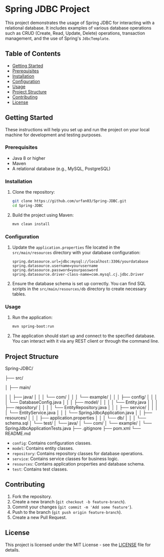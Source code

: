 # Spring JDBC Project

This project demonstrates the usage of Spring JDBC for interacting with a relational database. It includes examples of various database operations such as CRUD (Create, Read, Update, Delete) operations, transaction management, and the use of Spring's `JdbcTemplate`.

## Table of Contents

- [Getting Started](#getting-started)
- [Prerequisites](#prerequisites)
- [Installation](#installation)
- [Configuration](#configuration)
- [Usage](#usage)
- [Project Structure](#project-structure)
- [Contributing](#contributing)
- [License](#license)

## Getting Started

These instructions will help you set up and run the project on your local machine for development and testing purposes.

### Prerequisites

- Java 8 or higher
- Maven
- A relational database (e.g., MySQL, PostgreSQL)

### Installation

1. Clone the repository:

    ```sh
    git clone https://github.com/urfan03/Spring-JDBC.git
    cd Spring-JDBC
    ```

2. Build the project using Maven:

    ```sh
    mvn clean install
    ```

### Configuration

1. Update the `application.properties` file located in the `src/main/resources` directory with your database configuration:

    ```properties
    spring.datasource.url=jdbc:mysql://localhost:3306/yourdatabase
    spring.datasource.username=yourusername
    spring.datasource.password=yourpassword
    spring.datasource.driver-class-name=com.mysql.cj.jdbc.Driver
    ```

2. Ensure the database schema is set up correctly. You can find SQL scripts in the `src/main/resources/db` directory to create necessary tables.

### Usage

1. Run the application:

    ```sh
    mvn spring-boot:run
    ```

2. The application should start up and connect to the specified database. You can interact with it via any REST client or through the command line.

## Project Structure

Spring-JDBC/

├── src/

│ ├── main/

│ │ ├── java/
│ │ │ └── com/
│ │ │ └── example/
│ │ │ ├── config/
│ │ │ │ └── DatabaseConfig.java
│ │ │ ├── model/
│ │ │ │ └── Entity.java
│ │ │ ├── repository/
│ │ │ │ └── EntityRepository.java
│ │ │ ├── service/
│ │ │ │ └── EntityService.java
│ │ │ └── SpringJdbcApplication.java
│ │ ├── resources/
│ │ │ ├── application.properties
│ │ │ └── db/
│ │ │ └── schema.sql
│ └── test/
│ └── java/
│ └── com/
│ └── example/
│ └── SpringJdbcApplicationTests.java
├── .gitignore
├── pom.xml
└── README.md


- `config`: Contains configuration classes.
- `model`: Contains entity classes.
- `repository`: Contains repository classes for database operations.
- `service`: Contains service classes for business logic.
- `resources`: Contains application properties and database schema.
- `test`: Contains test classes.

## Contributing

1. Fork the repository.
2. Create a new branch (`git checkout -b feature-branch`).
3. Commit your changes (`git commit -m 'Add some feature'`).
4. Push to the branch (`git push origin feature-branch`).
5. Create a new Pull Request.

## License

This project is licensed under the MIT License - see the [LICENSE](LICENSE) file for details.
